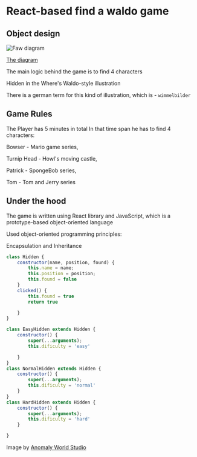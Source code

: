 # React-based find a waldo game










## Object design
![Faw diagram](https://i.ibb.co/H7Bvbtr/Fa-W-diagram.png)

[The diagram](https://github.com/TarouShota/wheres-waldo-react/blob/master/wiw.vpp)

The main logic behind the game is to find 4 characters

Hidden in the Where's Waldo-style illustration

There is a german term for this kind of illustration, which is - ```wimmelbilder```

## Game Rules

The Player has 5 minutes in total
In that time span he has to find 4 characters:

Bowser -  Mario game series,

Turnip Head - Howl's moving castle,

Patrick - SpongeBob series,

Tom - Tom and Jerry series



## Under the hood

The game is written using React library and JavaScript, which is a prototype-based object-oriented language

Used object-oriented programming principles:

Encapsulation and Inheritance



```javascript
class Hidden {
    constructor(name, position, found) {
        this.name = name;
        this.position = position;
        this.found = false
    }
    clicked() {
        this.found = true
        return true

    }
}

class EasyHidden extends Hidden {
    constructor() {
        super(...arguments);
        this.dificulty = 'easy'

    }
}
class NormalHidden extends Hidden {
    constructor() {
        super(...arguments);
        this.dificulty = 'normal'
    }
}
class HardHidden extends Hidden {
    constructor() {
        super(...arguments);
        this.dificulty = 'hard'
    }

}
```

Image by [Anomaly World Studio](https://anomaly-world.com/)

